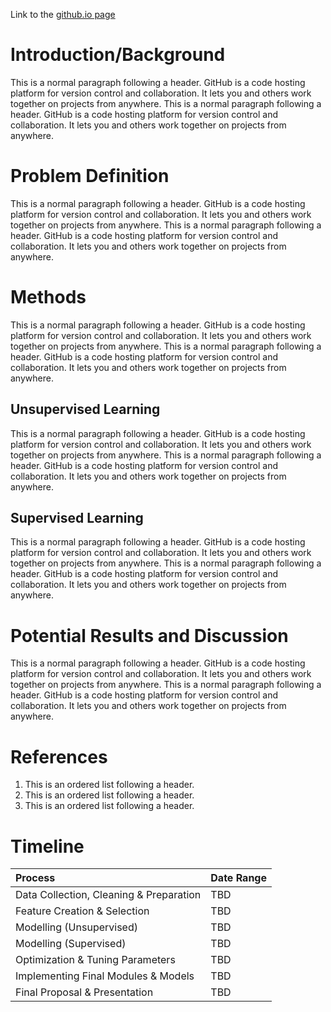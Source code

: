 Link to the [github.io page](https://shrutipatel11.github.io/priceRecommentation/)

# Introduction/Background
This is a normal paragraph following a header. GitHub is a code hosting platform for version control and collaboration. It lets you and others work together on projects from anywhere. This is a normal paragraph following a header. GitHub is a code hosting platform for version control and collaboration. It lets you and others work together on projects from anywhere.

# Problem Definition
This is a normal paragraph following a header. GitHub is a code hosting platform for version control and collaboration. It lets you and others work together on projects from anywhere. This is a normal paragraph following a header. GitHub is a code hosting platform for version control and collaboration. It lets you and others work together on projects from anywhere.

# Methods
This is a normal paragraph following a header. GitHub is a code hosting platform for version control and collaboration. It lets you and others work together on projects from anywhere. This is a normal paragraph following a header. GitHub is a code hosting platform for version control and collaboration. It lets you and others work together on projects from anywhere.

## **Unsupervised Learning**
This is a normal paragraph following a header. GitHub is a code hosting platform for version control and collaboration. It lets you and others work together on projects from anywhere. This is a normal paragraph following a header. GitHub is a code hosting platform for version control and collaboration. It lets you and others work together on projects from anywhere.

## **Supervised Learning**
This is a normal paragraph following a header. GitHub is a code hosting platform for version control and collaboration. It lets you and others work together on projects from anywhere. This is a normal paragraph following a header. GitHub is a code hosting platform for version control and collaboration. It lets you and others work together on projects from anywhere.

# Potential Results and Discussion
This is a normal paragraph following a header. GitHub is a code hosting platform for version control and collaboration. It lets you and others work together on projects from anywhere. This is a normal paragraph following a header. GitHub is a code hosting platform for version control and collaboration. It lets you and others work together on projects from anywhere.

# References
1.  This is an ordered list following a header.
2.  This is an ordered list following a header.
3.  This is an ordered list following a header.

# Timeline
| Process                                           | Date Range        |
|:--------------------------------------------------|:------------------|
| Data Collection, Cleaning & Preparation           | TBD               |
| Feature Creation & Selection                      | TBD               |
| Modelling (Unsupervised)                          | TBD               |
| Modelling (Supervised)                            | TBD               | 
| Optimization & Tuning Parameters                  | TBD               |
| Implementing Final Modules & Models               | TBD               |
| Final Proposal & Presentation                     | TBD               |